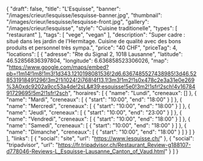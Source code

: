 {
    "draft": false,
    "title": "L'Esquisse",
    "banner": "/images/crieur/lesquisse/lesquisse-banner.jpg",
    "thumbnail": "/images/crieur/lesquisse/lesquisse-front.jpg",
    "gallery": "/images/crieur/lesquisse",
    "style": "Cuisine traditionelle",
    "types": [
        "restaurant"
    ],
    "tags": [
        "vege",
        "vegan"
    ],
    "description": "Super cadre : situé dans les jardin de l'Hermitage. Cuisine de qualité avec des bons produits et personnel très sympa.",
    "price": "40 CHF",
    "priceTag": 4,
    "locations": [
        {
            "adresse": "Rte du Signal 2, 1018 Lausanne",
            "latitude": 46.52856836397804,
            "longitude": 6.636858523306026,
            "map": "https://www.google.com/maps/embed?pb=!1m14!1m8!1m3!1d343.1210198081536!2d6.6367485527438985!3d46.528531918491296!3m2!1i1024!2i768!4f13.1!3m3!1m2!1s0x478c2e3a31e0e269%3A0xdc9202a9cc53a4de!2sL&#39;esquisse!5e0!3m2!1sfr!2sch!4v1678491729695!5m2!1sfr!2sch",
            "horaires": [
                {
                    "name": "Lundi",
                    "creneaux": []
                },
                {
                    "name": "Mardi",
                    "creneaux": [
                        {
                            "start": "10:00",
                            "end": "18:00"
                        }
                    ]
                },
                {
                    "name": "Mercredi",
                    "creneaux": [
                        {
                            "start": "10:00",
                            "end": "18:00"
                        }
                    ]
                },
                {
                    "name": "Jeudi",
                    "creneaux": [
                        {
                            "start": "10:00",
                            "end": "23:00"
                        }
                    ]
                },
                {
                    "name": "Vendredi",
                    "creneaux": [
                        {
                            "start": "10:00",
                            "end": "18:00"
                        }
                    ]
                },
                {
                    "name": "Samedi",
                    "creneaux": [
                        {
                            "start": "10:00",
                            "end": "18:00"
                        }
                    ]
                },
                {
                    "name": "Dimanche",
                    "creneaux": [
                        {
                            "start": "10:00",
                            "end": "18:00"
                        }
                    ]
                }
            ]
        }
    ],
    "links": [
        {
            "social": "site",
            "url": "https://www.lesquisse.ch/"
        },
        {
            "social": "tripadvisor",
            "url": "https://fr.tripadvisor.ch/Restaurant_Review-g188107-d778046-Reviews-L_Esquisse-Lausanne_Canton_of_Vaud.html"
        }
    ]
}